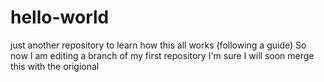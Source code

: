 # hello-world
just another repository to learn how this all works (following a guide)
So now I am editing a branch of my first repository
I'm sure I will soon merge this with the origional
